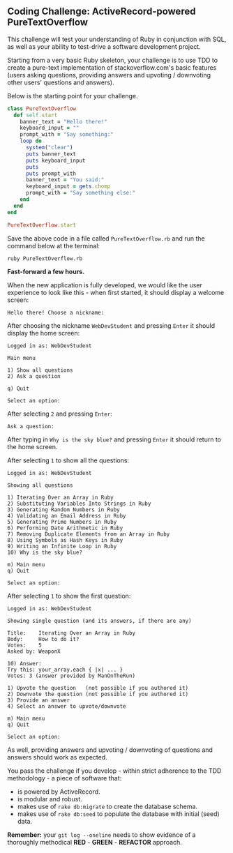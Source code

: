 ## Coding Challenge: ActiveRecord-powered PureTextOverflow

This challenge will test your understanding of Ruby in conjunction with SQL, as well as your ability to test-drive a software development project.

Starting from a very basic Ruby skeleton, your challenge is to use TDD to create a pure-text implementation of stackoverflow.com's basic features (users asking questions, providing answers and upvoting / downvoting other users' questions and answers).

Below is the starting point for your challenge.

```ruby
class PureTextOverflow
  def self.start
    banner_text = "Hello there!"
    keyboard_input = ""
    prompt_with = "Say something:"
    loop do
      system("clear")
      puts banner_text
      puts keyboard_input
      puts
      puts prompt_with
      banner_text = "You said:"
      keyboard_input = gets.chomp
      prompt_with = "Say something else:"
    end
  end
end

PureTextOverflow.start
```

Save the above code in a file called `PureTextOverflow.rb` and run the command below at the terminal:

```
ruby PureTextOverflow.rb
```

**Fast-forward a few hours.**

When the new application is fully developed, we would like the user experience to look like this - when first started, it should display a welcome screen:

```
Hello there! Choose a nickname:
```

After choosing the nickname `WebDevStudent` and pressing `Enter` it should display the home screen:

```
Logged in as: WebDevStudent

Main menu

1) Show all questions
2) Ask a question

q) Quit

Select an option:
```

After selecting `2` and pressing `Enter`:

```
Ask a question:
```

After typing in `Why is the sky blue?` and pressing `Enter` it should return to the home screen.

After selecting `1` to show all the questions:

```
Logged in as: WebDevStudent

Showing all questions

1) Iterating Over an Array in Ruby
2) Substituting Variables Into Strings in Ruby
3) Generating Random Numbers in Ruby
4) Validating an Email Address in Ruby
5) Generating Prime Numbers in Ruby
6) Performing Date Arithmetic in Ruby
7) Removing Duplicate Elements from an Array in Ruby
8) Using Symbols as Hash Keys in Ruby
9) Writing an Infinite Loop in Ruby
10) Why is the sky blue?

m) Main menu
q) Quit

Select an option:
```

After selecting `1` to show the first question:

```
Logged in as: WebDevStudent

Showing single question (and its answers, if there are any)

Title:    Iterating Over an Array in Ruby
Body:     How to do it?
Votes:    5
Asked by: WeaponX

10) Answer:
Try this: your_array.each { |x| ... }
Votes: 3 (answer provided by ManOnTheRun)

1) Upvote the question   (not possible if you authored it)
2) Downvote the question (not possible if you authored it)
3) Provide an answer
4) Select an answer to upvote/downvote

m) Main menu
q) Quit

Select an option:
```

As well, providing answers and upvoting / downvoting of questions and answers should work as expected.

You pass the challenge if you develop - within strict adherence to the TDD methodology - a piece of software that:
- is powered by ActiveRecord.
- is modular and robust.
- makes use of `rake db:migrate` to create the database schema.
- makes use of `rake db:seed` to populate the database with initial (seed) data.

**Remember:** your `git log --oneline` needs to show evidence of a thoroughly methodical **RED** - **GREEN** - **REFACTOR** approach.

